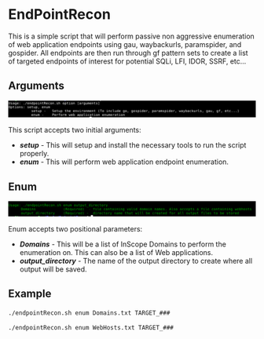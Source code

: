 # EndPointRecon
This is a simple script that will perform passive non aggressive enumeration of web application endpoints using gau, waybackurls, paramspider, and gospider. All endpoints are then run through gf pattern sets to create a list of targeted endpoints of interest for potential SQLi, LFI, IDOR, SSRF, etc...

## Arguments
![alt text](https://github.com/antroguy/EndpointRecon/blob/main/img/Commands.png)

This script accepts two initial arguments:
- ***setup*** - This will setup and install the necessary tools to run the script properly.
- ***enum***  - This will perform web application endpoint enumeration.

## Enum
![alt text](https://github.com/antroguy/EndpointRecon/blob/main/img/Enum.png)

Enum accepts two positional parameters:
- ***Domains*** - This will be a list of InScope Domains to perform the enumeration on. This can also be a list of Web applications.
- ***output_directory***  - The name of the output directory to create where all output will be saved.

## Example
```
./endpointRecon.sh enum Domains.txt TARGET_###
```
```
./endpointRecon.sh enum WebHosts.txt TARGET_###
```
